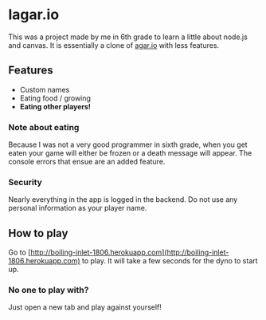 # lagar.io

This was a project made by me in 6th grade to learn a little about node.js and canvas. It is essentially a clone of [agar.io](http://agar.io) with less features.


## Features
* Custom names
* Eating food / growing
* **Eating other players!**

### Note about eating
Because I was not a very good programmer in sixth grade, when you get eaten your game will either be frozen or a death message will appear. The console errors that ensue are an added feature.

### Security
Nearly everything in the app is logged in the backend. Do not use any personal information as your player name.

## How to play
Go to [http://boiling-inlet-1806.herokuapp.com](http://boiling-inlet-1806.herokuapp.com) to play. It will take a few seconds for the dyno to start up.

### No one to play with?
Just open a new tab and play against yourself!
